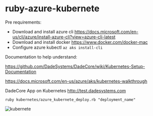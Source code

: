# ruby-azure-kubernete
Pre requirements:

- Download and install azure cli https://docs.microsoft.com/en-us/cli/azure/install-azure-cli?view=azure-cli-latest
- Download and install docker https://www.docker.com/docker-mac
- Configure azure kubectl `az aks install-cli`

Documentation to help understand:

https://github.com/DadeSystems/DadeCore/wiki/Kubernetes-Setup-Documentation

https://docs.microsoft.com/en-us/azure/aks/kubernetes-walkthrough

DadeCore App on Kubernetes
http://test.dadesystems.com

`ruby kubernetes/azure_kubernete_deploy.rb "deployment_name"`

![kubernete](https://user-images.githubusercontent.com/354629/41745484-15c0b824-7575-11e8-8c2b-64b24f3d2bcf.gif)
